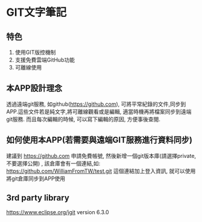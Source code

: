 # GIT文字筆記
## 特色
1. 使用GIT版控機制
2. 支援免費雲端GitHub功能
3. 可離線使用

## 本APP設計理念
透過遠端git服務, 如github(https://github.com), 可將平常紀錄的文件,同步到APP.這些文件若是純文字,將可離線觀看或是編輯, 適當時機再將檔案同步到遠端git服務.
而且每次編輯的時候, 可以寫下編輯的原因, 方便事後查閱.

## 如何使用本APP(若需要與遠端GIT服務進行資料同步)
建議到 https://github.com 申請免費帳號, 然後新增一個git版本庫(請選擇private,不要選擇公開) , 該倉庫會有一個連結,如:
https://github.com/WilliamFromTW/test.git
這個連結加上登入資訊, 就可以使用將git倉庫同步到APP使用

## 3rd party library
https://www.eclipse.org/jgit version 6.3.0
